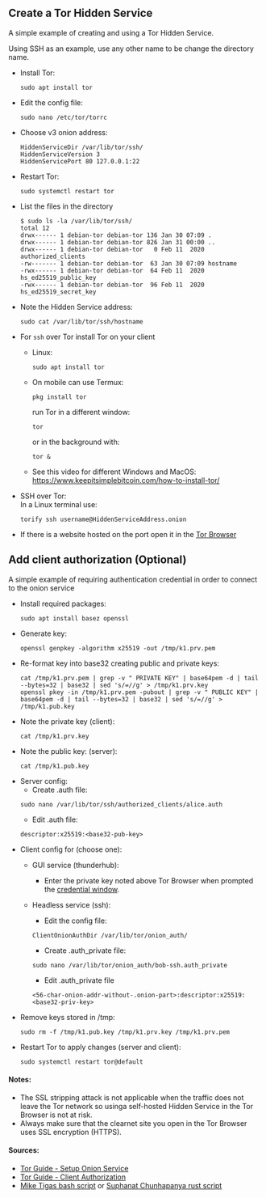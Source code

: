 ## Create a Tor Hidden Service
A simple example of creating and using a Tor Hidden Service.

Using SSH as an example, use any other name to be change the directory name.

* Install Tor:
  ```
  sudo apt install tor
  ```
* Edit the config file:
  ```
  sudo nano /etc/tor/torrc
  ```
* Choose v3 onion address:  
  ```
  HiddenServiceDir /var/lib/tor/ssh/
  HiddenServiceVersion 3
  HiddenServicePort 80 127.0.0.1:22
  ```
* Restart Tor:
  ```
  sudo systemctl restart tor
  ```
* List the files in the directory
  ```
  $ sudo ls -la /var/lib/tor/ssh/
  total 12
  drwx------ 1 debian-tor debian-tor 136 Jan 30 07:09 .
  drwx------ 1 debian-tor debian-tor 826 Jan 31 00:00 ..
  drwx------ 1 debian-tor debian-tor   0 Feb 11  2020 authorized_clients
  -rw------- 1 debian-tor debian-tor  63 Jan 30 07:09 hostname
  -rwx------ 1 debian-tor debian-tor  64 Feb 11  2020 hs_ed25519_public_key
  -rwx------ 1 debian-tor debian-tor  96 Feb 11  2020 hs_ed25519_secret_key
  ```
* Note the Hidden Service address:
  ```
  sudo cat /var/lib/tor/ssh/hostname
  ```
* For `ssh` over Tor install Tor on your client
  * Linux:
    ```
    sudo apt install tor
    ```
  * On mobile can use Termux:
    ```
    pkg install tor
    ```
    run Tor in a different window:  
    ```
    tor
    ```
    or in the background with:
    ```
    tor &
    ```
  * See this video for different Windows and MacOS: https://www.keepitsimplebitcoin.com/how-to-install-tor/

* SSH over Tor:  
  In a Linux terminal use:
  ```
  torify ssh username@HiddenServiceAddress.onion
  ```

* If there is a website hosted on the port open it in the [Tor Browser](https://www.torproject.org/)

## Add client authorization (Optional)
A simple example of requiring authentication credential in order to connect to the onion service

* Install required packages:
  ```
  sudo apt install basez openssl
  ```
* Generate key:
  ```
  openssl genpkey -algorithm x25519 -out /tmp/k1.prv.pem
  ```
* Re-format key into base32 creating public and private keys:
  ```
  cat /tmp/k1.prv.pem | grep -v " PRIVATE KEY" | base64pem -d | tail --bytes=32 | base32 | sed 's/=//g' > /tmp/k1.prv.key
  openssl pkey -in /tmp/k1.prv.pem -pubout | grep -v " PUBLIC KEY" | base64pem -d | tail --bytes=32 | base32 | sed 's/=//g' > /tmp/k1.pub.key
  ```
* Note the private key (client):
  ```
  cat /tmp/k1.prv.key
  ```
* Note the public key: (server):
  ```
  cat /tmp/k1.pub.key
  ```
* Server config:
   * Create .auth file:
   ```
   sudo nano /var/lib/tor/ssh/authorized_clients/alice.auth
   ```
   * Edit .auth file:
   ```
   descriptor:x25519:<base32-pub-key>
   ```
* Client config for (choose one):
  * GUI service (thunderhub): 
    * Enter the private key noted above Tor Browser when prompted the [credential window](https://tb-manual.torproject.org/onion-services/).

  * Headless service (ssh):
    * Edit the config file:
    ```
    ClientOnionAuthDir /var/lib/tor/onion_auth/
    ```
    * Create .auth_private file:
    ```
    sudo nano /var/lib/tor/onion_auth/bob-ssh.auth_private
    ```
    * Edit .auth_private file
    ```
    <56-char-onion-addr-without-.onion-part>:descriptor:x25519:<base32-priv-key>
    ```
* Remove keys stored in /tmp:
  ```
  sudo rm -f /tmp/k1.pub.key /tmp/k1.prv.key /tmp/k1.prv.pem
  ```
* Restart Tor to apply changes (server and client):
  ```
  sudo systemctl restart tor@default
  ```

#### Notes:

* The SSL stripping attack is not applicable when the traffic does not leave the Tor network so usinga  self-hosted Hidden Service in the Tor Browser is not at risk. 
* Always make sure that the clearnet site you open in the Tor Browser uses SSL encryption (HTTPS).

#### Sources:

* [Tor Guide - Setup Onion Service](https://community.torproject.org/onion-services/setup/)
* [Tor Guide - Client Authorization](https://community.torproject.org/onion-services/advanced/client-auth/)
* [Mike Tigas bash script](https://gist.github.com/mtigas/9c2386adf65345be34045dace134140b) or [Suphanat Chunhapanya rust script](https://github.com/ppopth/torkeygen)
